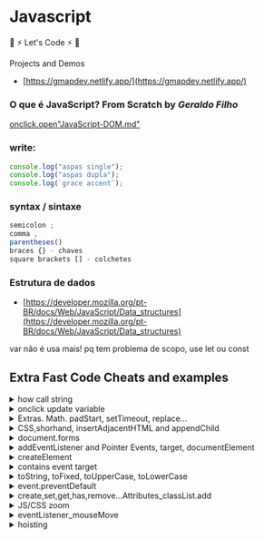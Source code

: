 # Javascript

:rocket: :zap: Let's Code :zap: :rocket:

Projects and Demos
 - [https://gmapdev.netlify.app/](https://gmapdev.netlify.app/)

### O que é JavaScript?  **From Scratch by _Geraldo Filho_**


[onclick.open"JavaScript-DOM.md"](./assets/JavaScript-DOM.md)

### write:

```js
console.log("aspas single");
console.log("aspas dupla");
console.log(`grace accent`);
```

### syntax / sintaxe

```js
semicolon ;
comma ,
parentheses()
braces {} - chaves
square brackets [] - colchetes
```

### Estrutura de dados

- [https://developer.mozilla.org/pt-BR/docs/Web/JavaScript/Data_structures](https://developer.mozilla.org/pt-BR/docs/Web/JavaScript/Data_structures)

var não é usa mais! pq tem problema de scopo, use let ou const

## Extra Fast Code Cheats and examples

<details>
<summary>how call string</summary>

```js
let name = "Geraldo";
console.log("Eu sou", name);
console.log("Eu sou " +name);
console.log(`Eu sou ${name}`);
console.log('Eu sou ' +name);
```

</details>

<details>
<summary>onclick update variable</summary>

```js
//html
  <button onclick="add()">Add</button>
  <span id="num"></span>

//js

let sum = 0;
let num = document.getElementById("num");
function add(){
  sum = sum +1;
  num.innerHTML = sum; //update variable
}
```
</details>


<details>
<summary>Extras. Math. padStart, setTimeout, replace...</summary>

```js
Math.round = arredonda para cima ou para baixo

Math.ceil = arredonda sempre para cima

Math.floor = para baixo

Math.pow(2,16)

 function po(a,b){
         return console.log(Math.pow(a,b));
     }

Math.random()

Math.PI

Math.max() //returns the number with the highest value:
const a = [1,2,3,4];
console.log(Math.max(...a));

Math.max(1,2,3,4,5);

//https://developer.mozilla.org/en-US/docs/Web/JavaScript/Reference/Global_Objects/Math

//define o tamanho minimo, e adiciona um complemento caso não tenha o mínimo
padStart()

//
("Ola") apenas no console.log show infos
//
//
insertAdjacentHTML(position, text)
//
function exp(number){
	console.log(2** number);
}
exp(5,2);

//length
    function check(){
        let a = 10;
         if(a.length > 8) {
            console.log("maior que 8");
            return
         }
         console.log("menor que 8")
     }


//auto refresh
//5000 = milesegundos = 5seconds
window.setTimeout( function() {
  window.location.reload();
}, 5000);

//set zoom
document.body.style.zoom = "100%";

//show-loop-img-button-click
//html
 <button onclick=
  "show_image('https://www.w3schools.com/jsref/klematis.jpg',
               500, 
               500, 
               'Google Logo');">Add Google Logo</button> 


//js
    function show_image(src, width, height, alt) {
      var img = document.createElement("img");
      img.src = src;
      img.width = width;
      img.height = height;
      img.alt = alt;
  
      // This next line will just add it to the <body> tag
      document.body.appendChild(img);
  }

//replace

let name = "gg";

let rpl = name.replace("gg","Felipe");
console.log(rpl)



//JSON.stringify change output
let a = '[[{"nome":"ISA"}]]';
console.log(a.replace(/["}{}[]|(])/g,"")); //nome:ISA

/*
https://www.w3schools.com/jsref/jsref_replace.asp
https://stackoverflow.com/questions/16576983/replace-multiple-characters-in-one-replace-call
*/

//CPF formatado
//https://stackoverflow.com/questions/18510845/maxlength-ignored-for-input-type-number-in-chrome
  <input type="number" id="test" onInput="this.value = this.value.slice(0, 11)"/>  

     document.querySelector("#cpf").addEventListener("input", show);
    function show (e){   
      const str = this.value.replace(/(\d{3})?(\d{3})?(\d{3})?(\d{2})/, "$1.$2.$3-$4")
      console.log(str);
    }

  ```

</details>

<details>
<summary>CSS,shorhand, insertAdjacentHTML and appendChild</summary>

```js
// Shorhand for getElementById

//function
const get = function (id) {
  return document.getElementById(id);
};
get("root").textContent = "Hello World!";

//arrow function
const get2 = (a) => {
  return document.getElementById(a);
};
get2("root");

const log = (x)=> {console.log(x)};

// Write css inside JavaScript

//1

document.head.innerHTML += `
    <style>
      img{ 
        width: 20%;
      }
      div{
       display: flex;
       height: 100vh;
       justify-content: center;
       align-items: center;
       flex-direction: column;
      }
    </style>
    `;

//2
const style = document.createElement("style");
style.textContent = "h1 { background-color: red; }";
document.head.appendChild(style);

//3 - external
document.head.insertAdjacentHTML(
  "beforeend",
  "<link rel=stylesheet href=/foo.css>"
);
```

</details>

<details>
<summary>document.forms</summary>

```js
/*     
<form name="login">
<input type="text" name="username">
<input name="email" type="email">
<input type="button" value="Enviar" id="checkingUserName" />
</form> 
*/
//https://developer.mozilla.org/en-US/docs/Web/API/Document/forms
const forms = document.forms["login"];
forms.elements.email.placeholder = "test@example.com";
forms.elements.username.placeholder = "your login";

//getting data
document.getElementById("checkingUserName").onclick = function (event) {
event.preventDefault();
var name = document.forms["login"].username.value;
alert(name);
};
```
</details>
<details>
<summary>addEventListener and Pointer Events, target, documentElement</summary>

```js

#simple
<p id="foo">JavaScript</p>
const p = document.getElementById("foo");
console.log(p); //check output on console

#PointerEvent direct
<p id="bar">TypeScript</p>
document.getElementById("bar").addEventListener("click", function(event){
    console.log(event); //check output on console
})

#PointerEvent const direct não precisa do event(e).target pode chamar a const direto

 <p id="bar">TypeScript</p>
const p = document.getElementById("bar");
p.addEventListener("click", function(e){
     console.log(p.id);  //bar
})

#caso o target tenha um custom Attr like "data";
 <p id="bar" data="eu">TypeScript</p>
console.log(p.getAttribute("data")); //eu
console.log(e.target.getAttribute("data")); //eu
console.log(e.target.attributes.data.value); //get value of Attr data

#target
document.getElementById("bar").addEventListener("click", function(event){
    console.log(event.target); //  <p id="bar">TypeScript</p>
})

console.log(event.target.id); //bar
console.log(event.target.getAttribute("data")); //eu
console.log(event.target.value); //only for input radio/checkbox
 

#documentElement
document.documentElement.addEventListener("mousemove", function(e){
    console.log(e);
})

#documentElement
const rootElement = document.documentElement;
console.log(rootElement);
```
</details>

<details>
<summary>createElement</summary>

```js
# Basic texts

//createElements
div = document.createElement("div");
h1 = document.createElement("h1");
p = document.createElement("p");


h1.textContent = 'Hello ';
txt = document.createTextNode("JavaScript");

//append
p.appendChild(txt)
div.appendChild(h1);

//append body
document.body.appendChild(div);


# Images

//createElements
div = document.createElement("div");
img = document.createElement("img");
img.setAttribute("src", "http://smartdicastutorial.appspot.com/images/6d88733c461.jpg");
img.setAttribute("alt", "img test");

//append
div.appendChild(img);

//append body
document.body.appendChild(div);

# Images2

//createElements
div = document.createElement("div");
img = document.createElement("img");
img.setAttribute("src", "http://smartdicastutorial.appspot.com/images/6d88733c461.jpg");
img.setAttribute("alt", "img test");

//append
div.appendChild(img);

//append body
document.body.appendChild(div);

//onclick classList
document.addEventListener('click', function(){
img.classList.add('meuimg');
});
```

</details>

<details>
<summary>contains event target</summary>
<a href="https://codepen.io/geraldopcf/pen/yLKZROJ" target="_blank">CodePen</a>

```html and css
<div id="mydiv" style="width: 100px;height: 100px;background-color: blue;"></div>

  div {
  margin: auto;
  padding: 1em;
  max-width: 6em;
  background: rgba(0, 0, 0, .2);
  text-align: center;
}

```

```js

var mydiv = document.getElementById("mydiv");

document.addEventListener("click", function(e){
    var inside = mydiv.contains(e.target);
    if(inside){
        alert("click inside")
    } else {
        alert("click outsite")
    }
});
```
</details>

<details>
<summary>toString, toFixed, toUpperCase, toLowerCase</summary>
<a href="https://codepen.io/geraldopcf/pen/PoRVXQB" target="_blank">CodePen</a>

```html
<h2>toString converter</h2>
   <form>
     <label for="number">Number:</label>
        <input type="number">
    </form>
    <div>Binary: <span id="res"></span></div>
    <div>Hex: <span id="hex"></span></div>
```

```js
 //shorhand
  const get = function (id) { return document.getElementById(id) };
  const query = function (id) { return document.querySelector(id) };
  const log = function (id) { return console.log(id) };

input = query("input");
  input.addEventListener("input", function () {
    const str = +this.value;
    console.log(str.toString(16));
    get("res").innerText = str.toString(2);
    get("hex").innerText = str.toString(16);
  });

//only JS

//toFixed depois da virgula
console.log(Math.PI.toFixed(2)); // 3.14

//toPrecision
console.log(Math.PI.toPrecision(2)); //3.1


//toUpperCase and toLowerCase
let firtName = "Geraldo";
console.log(firtName.toUpperCase()); //GERALDO

console.log(firtName.toLowerCase()); //geraldo

//toString
//https://linuxhint.com/javascript-tostring-method/
let age = 29;
console.log(typeof age) //number

let aget = age.toString();
console.log(typeof aget) //now is a string

//convert to base(2) binary
const ipnumber = [192,168,100,200];
let binary = ipnumber.map((value)=> value.toString(2));
console.log(binary) //[ '11000000', '10101000', '1100100', '11001000' ]

//Also support base(8) octal , base(16) hexadecimal


//Moedas
//https://franciscochaves.com.br/blog/formatacao-de-moedas-em-javascript
var atual = 600.00;
var saldo = 2000;

var f = atual.toLocaleString('pt-BR', {style: 'currency', currency: 'BRL'});
var g = saldo.toLocaleString('pt-BR', {style: 'currency', currency: 'BRL'});
console.log(f); //R$ 600,00
console.log(g); //R$ 2.000,00

```
</details>


<details>
<summary>event.preventDefault</summary>
<a href="https://codepen.io/geraldopcf/pen/VwXgqgQ" target="_blank">CodePen</a>

```html
<h2>action="#" vs preventDefault()</h2>
<p>action="#" - require a first click to get #get in browser</p>
<hr>
<p>preventDefault() - "boa pratica" prevenir o comportamento padrão, exemplificando no form requer detalhes e.g:</p>
<p>case html button.onclick="mybtn()" add <u>event</u> in <b>"mybtn(event)"</b> to call in <b>function(event)</b>
<p>case html <b>button id="btn"</b> and ...<b>getElementById("btn").onclick = function(event)</b></p>

<pre>
<code>
 function btn(event){
       event.preventDefault()
</code>
</pre>

<br>
<form>
    <fieldset>
    <legend>Calculadora</legend>
      <label for="n1">Digite número: </label>
      <input type="number" id="n1" required />
    <label for="max">Max: </label>
      <input type="number" id="max" required>
      <button onclick="btn(event)">Calcular</button>  
      <button onclick="reseta()">Reload and reset</button>
      </fieldset>
    
    </form>

  <fieldset>
        <legend>Resultado:</legend>
        <p id="myres"></p>
      </fieldset>

```

```js

 console.log('test')
      function btn(event){
       event.preventDefault()
    n1 = document.getElementById("n1").value;
    max = document.getElementById("max").value;
    myres = document.getElementById("myres");
    res = '';
  for(i = 1; i<=max; i++){
    res += n1+' x '+i+'='+i*n1+'<br>';
  }
  myres.innerHTML = res;
  }
  function reseta(){
    document.querySelector("form").reset();
    location.reload();
  }

```
</details>

<details>
<summary>create,set,get,has,remove...Attributes_classList.add</summary>

- [1 - create_get_remove_Attribute](./assets/create_get_remove_Attribute.md) 
- [2 - hasAttribute_setAttribute](./assets/hasAttribute_setAttribute.md) 
- [3 - setAttribute_vs_classList](./assets/setAttribute_vs_classList.md) 

</details>

<details>
<summary>JS/CSS zoom</summary>

```js
document.body.style.zoom="150%";

//css
  body{    
      zoom:150%;
    }
```
</details>

<details>
<summary>eventListener_mouseMove</summary>

```js
//html
<div id="OutDataX"></div>
<div id="OutDataY"></div>

//js
const get = (el) => {return document.getElementById(el)};

document.addEventListener("mousemove", function(event){
    console.log(event);
    get("OutDataX").innerHTML = `X: ${event.clientX}`;
    if(event.clientX === 50) alert('50!');
    get("OutDataY").innerHTML = `Y: ${event.clientY}`;
});

```
</details>

<details>
<summary>hoisting</summary>

```js
//function Hoisting 
host() //function chamada antes de ser declarada

function host(){
  console.log('my function')
}

//Variables Hoisting

console.log(n)
n = 6;
console.log(n)
var n;


//console.log(mylet);
let mylet = "Geraldo";

console.log(myvar);
var myvar = "Geraldo"; //work
```
</details>
